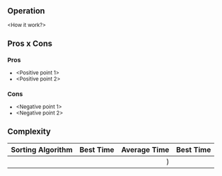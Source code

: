 
# <ALGORITHM NAME>
<Small description> 

## Operation
<How it work?>

## Pros x Cons

<Describe strengths and weaknesses of this algorithm>

### Pros
 - <Positive point 1>
 - <Positive point 2>

### Cons
 - <Negative point 1>
 - <Negative point 2>

## Complexity
| Sorting Algorithm |Best Time| Average Time | Best Time
|----------|:-------------:|------:|------:|
| <ALGORITHM NAME>|  <BEST TIME COMPLEXITY> |  <AVERAGE TIME COMPLEXITY>)| <BEST TIME COMPLEIXTY>
